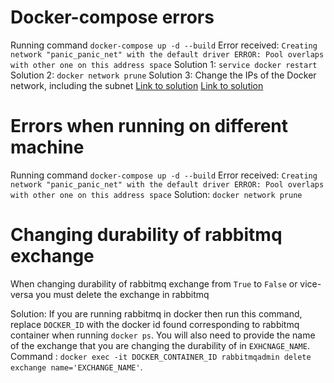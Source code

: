 # Docker-compose errors

Running command `docker-compose up -d --build`
Error received: `Creating network "panic_panic_net" with the default driver ERROR: Pool overlaps with other one on this address space`
Solution 1: `service docker restart`
Solution 2: `docker network prune`
Solution 3: Change the IPs of the Docker network, including the subnet
[Link to solution](https://github.com/maxking/docker-mailman/issues/85)
[Link to solution](https://stackoverflow.com/questions/50514275/docker-bridge-conflicts-with-host-network)

# Errors when running on different machine

Running command `docker-compose up -d --build`
Error received: `Creating network "panic_panic_net" with the default driver ERROR: Pool overlaps with other one on this address space`
Solution: `docker network prune`

# Changing durability of rabbitmq exchange

When changing durability of rabbitmq exchange from `True` to `False` or vice-versa you must delete the exchange in rabbitmq

Solution:
If you are running rabbitmq in docker then run this command, replace `DOCKER_ID` with the docker id found corresponding to rabbitmq container when running
`docker ps`. You will also need to provide the name of the exchange that you are changing the durability of in `EXHCNAGE_NAME`. Command : `docker exec -it DOCKER_CONTAINER_ID rabbitmqadmin delete exchange name='EXCHANGE_NAME'`.
